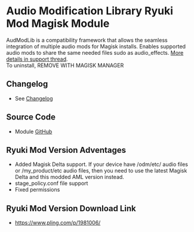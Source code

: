 # Audio Modification Library Ryuki Mod Magisk Module
AudModLib is a compatibility framework that allows the seamless integration of multiple audio mods for Magisk installs. Enables supported audio mods to share the same needed files sudo as audio_effects. [More details in support thread](https://forum.xda-developers.com/apps/magisk/mod-audio-modification-library-t3745466).<br/>
To uninstall, REMOVE WITH MAGISK MANAGER

## Changelog
* See [Changelog](changelog.md)

## Source Code
* Module [GitHub](https://github.com/Zackptg5/Audio-Modification-Library)

## Ryuki Mod Version Adventages
* Added Magisk Delta support. If your device have /odm/etc/ audio files or /my_product/etc audio files, then you need to use the latest Magisk Delta and this modded AML version instead.
* stage_policy.conf file support
* Fixed permissions

## Ryuki Mod Version Download Link
* https://www.pling.com/p/1981006/


